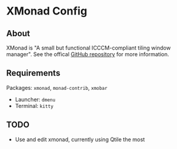 # XMonad Config

## About

XMonad is "A small but functional ICCCM-compliant tiling window manager". See
the offical [GitHub repository](https://github.com/xmonad/xmonad) for more
information.

## Requirements

Packages: `xmonad`, `monad-contrib`, `xmobar`

- Launcher: `dmenu`
- Terminal: `kitty`

## TODO

- Use and edit xmonad, currently using Qtile the most
